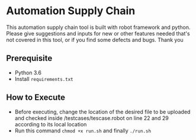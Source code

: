 # Automation Supply Chain

This automation supply chain tool is built with robot framework and python. Please give suggestions and inputs for new or other features needed that's not covered in this tool, or if you find some defects and bugs. Thank you

## Prerequisite

* Python 3.6
* Install ```requirements.txt```

## How to Execute

* Before executing, change the location of the desired file to be uploaded and checked inside /testcases/tescase.robot on line 22 and 29 according to its local location
* Run this command ```chmod +x run.sh``` and finally ```./run.sh```